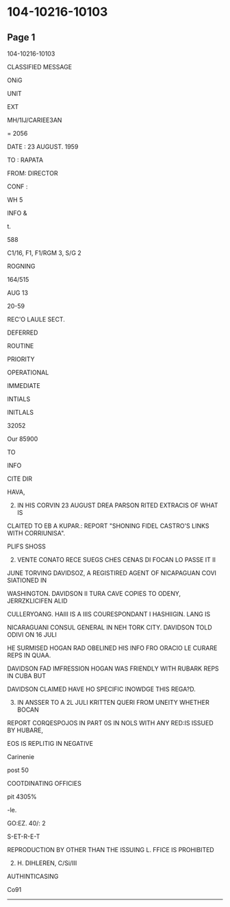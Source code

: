 # 104-10216-10103

## Page 1

104-10216-10103

CLASSIFIED MESSAGE

ONiG

UNIT

EXT

MH/1IJ/CARIEE3AN

= 2056

DATE : 23 AUGUST. 1959

TO : RAPATA

FROM: DIRECTOR

CONF :

WH 5

INFO &

t.

588

C1/16, F1, F1/RGM 3, S/G 2

ROGNING

164/515

AUG 13

20-59

REC'O LAULE SECT.

DEFERRED

ROUTINE

PRIORITY

OPERATIONAL

IMMEDIATE

INTIALS

INITLALS

32052

Our 85900

TO

INFO

CITE DIR

HAVA,

2. IN HIS CORVIN 23 AUGUST DREA PARSON RITED EXTRACIS OF WHAT IS

CLAITED TO EB A KUPAR.: REPORT "SHONING FIDEL CASTRO'S LINKS WITH CORRIUNISA".

PLIFS SHOSS

2. VENTE CONATO RECE SUEGS CHES CENAS DI FOCAN LO PASSE IT II

JUNE TORVING DAVIDSOZ, A REGISTIRED AGENT OF NICAPAGUAN COVI SIATIONED IN

WASHINGTON. DAVIDSON II TURA CAVE COPIES TO ODENY, JERRZKLICIFEN ALID

CULLERYOANG. HAIII IS A IIIS COURESPONDANT I HASHIIGIN. LANG IS

NICARAGUANI CONSUL GENERAL IN NEH TORK CITY. DAVIDSON TOLD ODIVI ON 16 JULI

HE SURMISED HOGAN RAD OBELINED HIS INFO FRO ORACIO LE CURARE REPS IN QUAA.

DAVIDSON FAD IMFRESSION HOGAN WAS FRIENDLY WITH RUBARK REPS IN CUBA BUT

DAVIDSON CLAIMED HAVE HO SPECIFIC INOWDGE THIS REGA?D.

3. IN ANSSER TO A 2L JULI KRITTEN QUERI FROM UNEITY WHETHER BOCAN

REPORT CORQESPOJOS IN PART 0S IN NOLS WITH ANY RED:IS ISSUED BY HUBARE,

EOS IS REPLITIG IN NEGATIVE

Carinenie

post 50

COOTDINATING OFFICIES

pit 4305%

-le.

GO:EZ. 40/: 2

S-ET-R-E-T

REPRODUCTION BY OTHER THAN THE ISSUING L. FFICE IS PROHIBITED

2. H. DIHLEREN, C/Si/III

AUTHINTICASING

Co91

---

